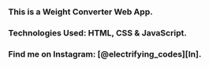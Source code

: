 ### This is a Weight Converter Web App.

### Technologies Used: HTML, CSS & JavaScript.

### Find me on Instagram: [@electrifying_codes][In].

[Instagram]: https://www.instagram.com/electrifying_codes
